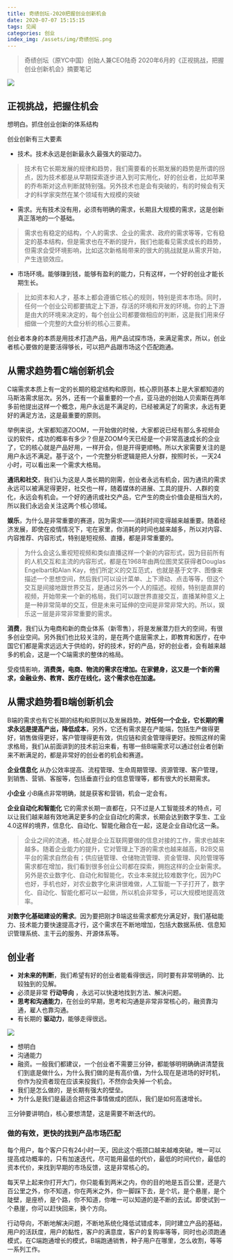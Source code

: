 ```yaml
---
title: 奇绩创坛-2020把握创业创新机会
date: 2020-07-07 15:15:15
tags: 见闻
categories: 创业
index_img: /assets/img/奇绩创坛.png
---
```


> 奇绩创坛（原YC中国）创始人兼CEO陆奇 2020年6月的《正视挑战，把握创业创新机会》摘要笔记

![](/assets/img/奇绩创坛.png)

## 正视挑战，把握住机会
想明白。抓住创业创新的体系结构

创业创新有三大要素
* 技术。技术永远是创新最永久最强大的驱动力。
> 技术有它长期发展的规律和趋势，我们需要看的长期发展的趋势是所谓的拐点，因为技术都是从早期探索逐步进入到可实用化，好的创业者，比如苹果的乔布斯对这点判断就特别强。另外技术也是会有突破的，有的时候会有天才的科学家突然在某个领域有大规模的突破

* 需求。光有技术没有用，必须有明确的需求，长期且大规模的需求，这是创新真正落地的一个基础。
> 需求也有稳定的结构，个人的需求、企业的需求、政府的需求等等，它有稳定的基本结构，但是需求也在不断的提升，我们也能看见需求成长的趋势，但需求会受环境影响，比如这次新格局带来的很大的挑战就是从需求开始，产生连锁效应。

* 市场环境。能够赚到钱，能够有盈利的能力，只有这样，一个好的创业才能长期生长。
> 比如资本和人才，基本上都会遵循它核心的规则，特别是资本市场。同时，任何一个创业公司都要搞定上下游，存活的环境和开发的环境。你的上下游是由大的环境来决定的，每个创业公司都要做相应的判断，这是我们用来仔细做一个完整的大盘分析的核心三要素。

创业者本身的本质是用技术打造产品，用产品试探市场，来满足需求，所以，创业者核心要做的是要活得够长，可以把产品跟市场这个匹配跑通。


## 从需求趋势看C端创新机会
C端需求本质上有一定的长期的稳定结构和原则，核心原则基本上是大家都知道的马斯洛需求层次。另外，还有一个最重要的一个点，亚马逊的创始人贝索斯在两年多前他提出这样一个概念，用户永远是不满足的，已经被满足了的需求，永远有更好的满足方法，这是最重要的原则。

举例来说，大家都知道ZOOM，一开始做的时候，大家都说已经有那么多视频会议的软件，成功的概率有多少？但是ZOOM今天已经是一个非常高速成长的企业了，它的核心就是产品好用，一样开会，但是开得更顺畅。所以大家需要关注的是用户永远不满足。基于这个，一个完整分析逻辑是把人分群，按照时长，一天24小时，可以看出来一个需求大格局。

**通讯和社交**，我们认为这是人类长期的刚需，创业者永远有机会，因为通讯的需求永远可以被满足得更好，社交也一样，随着媒体的进展、工具的提升、人群的变化，永远会有机会。一个好的通讯或社交产品，它产生的商业价值会是相当大的，所以我们永远会关注这两个核心领域。

**娱乐**，为什么是非常重要的赛道，因为需求——消耗时间变得越来越重要。随着经济发展，即使在疫情情况下，宅在家里，你消耗的时间也越来越多，所以对内容、内容推荐、内容形式，特别是短视频、直播，都是非常重要的。

> 为什么会这么重视短视频和类似直播这样一个新的内容形式，因为目前所有的人机交互和主流的内容形式，都是在1968年由两位图灵奖获得者Douglas Engelbart和Alan Kay，他们所定义的交互范式，也就是基于文字、图像来描述一个思想空间，然后我们可以设计菜单、上下滑动、点击等等，但这个交互是间接地跟世界交互，是通过另外一个人的描述。视频，特别是直屏的视频，开始带来一个新的格局，我们可以跟世界直接交互，直播某种意义上是一种非常简单的交互，但是未来可延伸的空间是非常非常大的。所以，娱乐这一层是非常非常重要的需求。

**消费**，我们认为电商和新的商业体系（新零售），将是发展潜力巨大的空间，有很多创业空间。另外我们也比较关注的，是在两个底层需求上，即教育和医疗，在中国它们都是需求远远大于供给的，好的技术，好的产品，好的创业者，会有越来越多的机会，这是一个C端需求的整体的格局。

受疫情影响，**消费类，电商、物流的需求在增加。在家健身，这又是一个新的需求，金融业务、教育、医疗在线化，这个需求也在加速。**


## 从需求趋势看B端创新机会
B端的需求也有它长期的结构和原则以及发展趋势。**对任何一个企业，它长期的需求永远是提高产出，降低成本**，另外，它还有需求是在产能端，包括生产做得更好，销售做得更好，客户管理得更有效，供应链和资金管理得更好。按照这样的需求格局，我们从前面讲到的技术前沿来看，有哪一些B端需求可以通过创业者创新来不断满足的，都是非常好的创业者的机会和赛道。

**企业信息化** 从办公效率提高、流程管理、生命周期管理、资源管理、客户管理，到销售、营销、客服等，包括垂直行业的信息管理等，都有很大的长期需求。

**小企业** 小B痛点非常明确，就是获客和营销，机会一定会有。

**企业自动化和智能化** 它的需求长期一直都在，只不过是人工智能技术的特点，可以让我们越来越有效地满足更多的企业自动化的需求，长期会达到数字孪生、工业4.0这样的境界，信息化、自动化、智能化融合在一起，这是企业自动化这一条。

> 企业之间的流通，核心就是企业互联网要做的信息对接的工作，需求也越来越多。随着企业能力的提升，它对管理上下游的需求也越来越高，B2B交易平台的需求自然会有；供应链管理、仓储物流管理、资金管理、风险管理等需求都在增加，我们看到很多创业公司都在探索，拥抱这样的企业新需求。另外是农业数字化、自动化和智能化，农业本来就比较难数字化，因为PC也好，手机也好，对农业数字化来讲很难做，人工智能一下子打开了，数字化、自动化、智能化都可以一起做，所以机会非常多，可以大规模地提高效率。

**对数字化基础建设的需求**。因为要把刚才B端这些需求都充分满足好，我们基础能力、技术能力要快速提高才行，这个需求在不断地增加，包括大数据系统、信息知识管理系统、主干云的服务、开源体系等。

## 创业者
* **对未来的判断**，我们希望有好的创业者能看得很远，同时要有非常明确的、比较独到的见解。
* 必须是非常 **行动导向** ，永远可以快速地找到方法、解决问题。
* **思考和沟通能力**，在创业的早期，思考和沟通是非常非常核心的，融资靠沟通，雇人也靠沟通。
* 有长期的 **驱动力**，能够走得很远。

![](/assets/img/奇绩创坛2.png)

* 想明白
* 沟通能力
* 融资。一般我们都建议，一个创业者不需要三分钟，都能够明明确确讲清楚我们到底是做什么，为什么我们做的是有高价值，为什么现在是进场的好时机，你作为投资者现在应该来投我们，不然你会失掉一个机会。
* 我们是怎么做的，是长期有强大的壁垒。
* 为什么是我们是最适合把这件事情做成的团队，我们是如何高速增长。

三分钟要讲明白，核心要想清楚，这是需要不断迭代的。

### 做的有效，更快的找到产品市场匹配
每个用户，每个客户只有24小时一天，因此这个瓶颈口越来越难突破。唯一可以提高成功概率的，只有加速迭代，尽可能用最低的代价，最低的时间代价，最低的资本代价，来找到早期的市场反馈，这是非常核心的。

每天早上起来你打开大门，你只能看到两米之内，你的目的地是五百公里，还是六百公里之外，你不知道，你在两米之外，你一脚踩下去，是个坑，是个悬崖，是个陡壁，是座桥，是个路，你不知道，你唯一可以知道的是不断的去试。即使试到一个悬崖，你可以赶快回来，换个方向。

行动导向，不断地解决问题，不断地系统化降低试错成本，同时建立产品的基础，用户的活跃度，用户的黏性，客户的满意度，客户的复购率等等，同时也必须跑通模式，在C端跑通增长的模式，B端跑通销售，种子用户在哪里，怎么收割，等等一系列工作。
